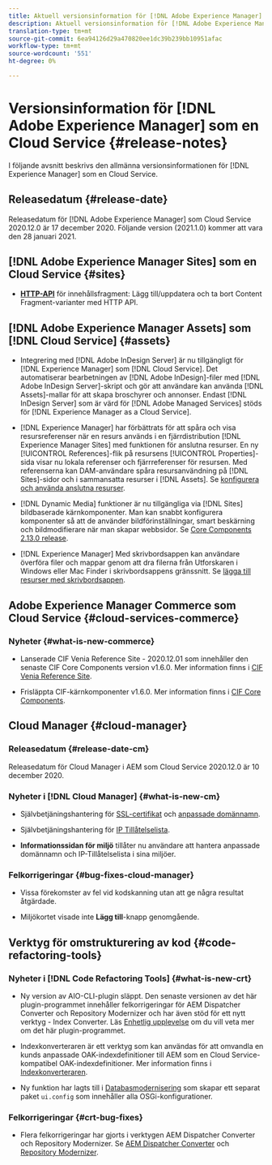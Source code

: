 ```yaml
---
title: Aktuell versionsinformation för [!DNL Adobe Experience Manager] som en Cloud Service.
description: Aktuell versionsinformation för [!DNL Adobe Experience Manager] som en Cloud Service.
translation-type: tm+mt
source-git-commit: 6ea94126d29a470820ee1dc39b239bb10951afac
workflow-type: tm+mt
source-wordcount: '551'
ht-degree: 0%

---
```



# Versionsinformation för [!DNL Adobe Experience Manager] som en Cloud Service {#release-notes}

I följande avsnitt beskrivs den allmänna versionsinformationen för [!DNL Experience Manager] som en Cloud Service.

## Releasedatum {#release-date}

Releasedatum för [!DNL Adobe Experience Manager] som Cloud Service 2020.12.0 är 17 december 2020.
Följande version (2021.1.0) kommer att vara den 28 januari 2021.

## [!DNL Adobe Experience Manager Sites] som en Cloud Service  {#sites}

* **[HTTP-API](/help/assets/content-fragments/assets-api-content-fragments.md)** för innehållsfragment: Lägg till/uppdatera och ta bort Content Fragment-varianter med HTTP API.

## [!DNL Adobe Experience Manager Assets] som  [!DNL Cloud Service] {#assets}

* Integrering med [!DNL Adobe InDesign Server] är nu tillgängligt för [!DNL Experience Manager] som [!DNL Cloud Service]. Det automatiserar bearbetningen av [!DNL Adobe InDesign]-filer med [!DNL Adobe InDesign Server]-skript och gör att användare kan använda [!DNL Assets]-mallar för att skapa broschyrer och annonser. Endast [!DNL InDesign Server] som är värd för [!DNL Adobe Managed Services] stöds för [!DNL Experience Manager as a Cloud Service]. <!-- TBD: Add link to article. -->

* [!DNL Experience Manager] har förbättrats för att spåra och visa resursreferenser när en resurs används i en fjärrdistribution  [!DNL Experience Manager Sites] med funktionen för anslutna resurser. En ny [!UICONTROL References]-flik på resursens [!UICONTROL Properties]-sida visar nu lokala referenser och fjärrreferenser för resursen. Med referenserna kan DAM-användare spåra resursanvändning på [!DNL Sites]-sidor och i sammansatta resurser i [!DNL Assets]. Se [konfigurera och använda anslutna resurser](/help/assets/use-assets-across-connected-assets-instances.md).

* [!DNL Dynamic Media] funktioner är nu tillgängliga via  [!DNL Sites] bildbaserade kärnkomponenter. Man kan snabbt konfigurera komponenter så att de använder bildförinställningar, smart beskärning och bildmodifierare när man skapar webbsidor. Se [Core Components 2.13.0 release](https://github.com/adobe/aem-core-wcm-components/releases/tag/core.wcm.components.reactor-2.13.0).

* [!DNL Experience Manager] Med skrivbordsappen kan användare överföra filer och mappar genom att dra filerna från Utforskaren i Windows eller Mac Finder i skrivbordsappens gränssnitt. Se [lägga till resurser med skrivbordsappen](https://experienceleague.adobe.com/docs/experience-manager-desktop-app/using/using.html#upload-and-add-new-assets-to-aem).

## Adobe Experience Manager Commerce som Cloud Service {#cloud-services-commerce}

### Nyheter {#what-is-new-commerce}

* Lanserade CIF Venia Reference Site - 2020.12.01 som innehåller den senaste CIF Core Components version v1.6.0. Mer information finns i [CIF Venia Reference Site](https://github.com/adobe/aem-cif-guides-venia/releases/tag/venia-2020.12.01).

* Frisläppta CIF-kärnkomponenter v1.6.0. Mer information finns i [CIF Core Components](https://github.com/adobe/aem-core-cif-components/releases/tag/core-cif-components-reactor-1.6.0).

## Cloud Manager {#cloud-manager}

### Releasedatum {#release-date-cm}

Releasedatum för Cloud Manager i AEM som Cloud Service 2020.12.0 är 10 december 2020.

### Nyheter i [!DNL Cloud Manager] {#what-is-new-cm}

* Självbetjäningshantering för [SSL-certifikat](/help/implementing/cloud-manager/managing-ssl-certifications/introduction.md) och [anpassade domännamn](/help/implementing/cloud-manager/custom-domain-names/introduction.md).

* Självbetjäningshantering för [IP Tillåtelselista](/help/implementing/cloud-manager/ip-allow-lists/introduction.md).

* **Informationssidan för miljö** tillåter nu användare att hantera anpassade domännamn och IP-Tillåtelselista i sina miljöer.

### Felkorrigeringar {#bug-fixes-cloud-manager}

* Vissa förekomster av fel vid kodskanning utan att ge några resultat åtgärdade.

* Miljökortet visade inte **Lägg till**-knapp genomgående.

## Verktyg för omstrukturering av kod {#code-refactoring-tools}

### Nyheter i [!DNL Code Refactoring Tools] {#what-is-new-crt}

* Ny version av AIO-CLI-plugin släppt. Den senaste versionen av det här plugin-programmet innehåller felkorrigeringar för AEM Dispatcher Converter och Repository Modernizer och har även stöd för ett nytt verktyg - Index Converter. Läs [Enhetlig upplevelse](https://experienceleague.adobe.com/docs/experience-manager-cloud-service/moving/refactoring-tools/unified-experience.html?lang=en#benefits) om du vill veta mer om det här plugin-programmet.

* Indexkonverteraren är ett verktyg som kan användas för att omvandla en kunds anpassade OAK-indexdefinitioner till AEM som en Cloud Service-kompatibel OAK-indexdefinitioner. Mer information finns i [Indexkonverteraren](https://github.com/adobe/aem-cloud-service-source-migration/tree/master/packages/index-converter).

* Ny funktion har lagts till i [Databasmodernisering](https://github.com/adobe/aem-cloud-service-source-migration/tree/master/packages/repository-modernizer) som skapar ett separat paket `ui.config` som innehåller alla OSGi-konfigurationer.

### Felkorrigeringar {#crt-bug-fixes}

* Flera felkorrigeringar har gjorts i verktygen AEM Dispatcher Converter och Repository Modernizer. Se [AEM Dispatcher Converter](https://github.com/adobe/aem-cloud-service-source-migration/tree/master/packages/dispatcher-converter) och [Repository Modernizer](https://github.com/adobe/aem-cloud-service-source-migration/tree/master/packages/repository-modernizer).
